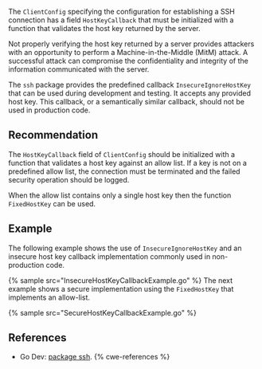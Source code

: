 The `ClientConfig` specifying the configuration for establishing a SSH connection has a field `HostKeyCallback` that must be initialized with a function that validates the host key returned by the server.

Not properly verifying the host key returned by a server provides attackers with an opportunity to perform a Machine-in-the-Middle (MitM) attack. A successful attack can compromise the confidentiality and integrity of the information communicated with the server.

The `ssh` package provides the predefined callback `InsecureIgnoreHostKey` that can be used during development and testing. It accepts any provided host key. This callback, or a semantically similar callback, should not be used in production code.


## Recommendation
The `HostKeyCallback` field of `ClientConfig` should be initialized with a function that validates a host key against an allow list. If a key is not on a predefined allow list, the connection must be terminated and the failed security operation should be logged.

When the allow list contains only a single host key then the function `FixedHostKey` can be used.


## Example
The following example shows the use of `InsecureIgnoreHostKey` and an insecure host key callback implementation commonly used in non-production code.

{% sample src="InsecureHostKeyCallbackExample.go" %}
The next example shows a secure implementation using the `FixedHostKey` that implements an allow-list.

{% sample src="SecureHostKeyCallbackExample.go" %}

## References
* Go Dev: [package ssh](https://pkg.go.dev/golang.org/x/crypto/ssh?tab=doc).
{% cwe-references %}
